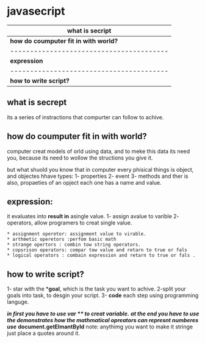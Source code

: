 # javasecript


| **what is secript**                    | 
|----------------------------------------|
| **how do coumputer fit in with world?**|
|----------------------------------------|
| **expression**                         |
|----------------------------------------|
|  **how to write script?**              |


## what is secrept
  its a series of instractions that compurter can follow to achive.


## how do coumputer fit in with world?

computer creat models of orld using data, and to meke this data its need you, because its need to wollow the structions you give it.

but what shuold you know that in computer every phisical things is object, and objectes hhave types:
1- properties
2- event
3- methods
and ther is also, propaeties of an opject each one has a name and value.

## expression:
it evaluates into **result in** asingle value.
1- assign avalue to varible
2- operators, allow programers to creat single value.

    * assignment operetor: assignment value to virable.
    * arthmetic operetors :perfom basic math 
    * strange opertors : combin tow string operators.
    * copsrison operators: compar tow value and retarn to true or fals 
    * logical operators : combain expression and retarn to true or fals .

    

## how to write script?

1- star with the ***goal**, which is the task you want to achive.
2-split your goals into task, to desgin your script.
3- **code** each step using programming languge.

***in first you have to use **var** ** ***to creat*** **variable**.***
***at the end you have to use the demonstrates how the mathmatical opreators can represnt numberes use*** **document.getElmantById**
note: anythimg you want to make it stringe just place a quotes around it.

